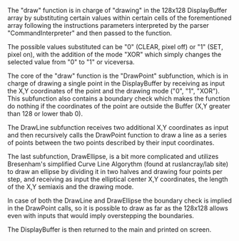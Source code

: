 The "draw" function is in charge of "drawing" in the 128x128 DisplayBuffer array by substituting certain values within certain cells of the forementioned array following the instructions parameters interpreted by the parser "CommandInterpreter" and then passed to the function.

The possible values substituted can be "0" (CLEAR, pixel off) or "1" (SET, pixel on), with the addition of the mode "XOR" which simply changes the selected value from "0" to "1" or viceversa.

The core of the "draw" function is the "DrawPoint" subfunction, which is in charge of drawing a single point in the DisplayBuffer by receiving as input the X,Y coordinates of the point and the drawing mode ("0", "1", "XOR"). This subfunction also contains a boundary check which  makes the function do nothing if the coordinates of the point are outside the Buffer (X,Y greater than 128 or lower thab 0).

The DrawLine subfunction receives two additional X,Y coordinates as input and then recursively calls the DrawPoint function to draw a line as a series of points between the two points described by their input coordinates.

The last subfunction, DrawEllipse, is a bit more complicated and utilizes Bresenham's simplified Curve Line Algorythm (found at ruslancray/lab site) to draw an ellipse by dividing it in two halves and drawing four points per step, and receiving as input the elliptical center X,Y coordinates, the length  of the X,Y semiaxis and the drawing mode.

In case of both the DrawLine and DrawEllipse the boundary check is implied in the DrawPoint calls, so it is possible to draw as far as the 128x128 allows even with inputs that would imply overstepping the boundaries.

The DisplayBuffer is then returned to the main and printed on screen.	
